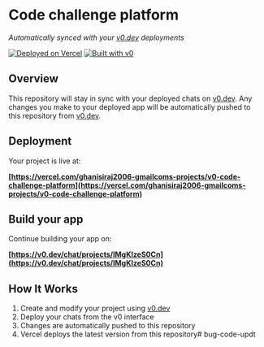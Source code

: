 # Code challenge platform

*Automatically synced with your [v0.dev](https://v0.dev) deployments*

[![Deployed on Vercel](https://img.shields.io/badge/Deployed%20on-Vercel-black?style=for-the-badge&logo=vercel)](https://vercel.com/ghanisiraj2006-gmailcoms-projects/v0-code-challenge-platform)
[![Built with v0](https://img.shields.io/badge/Built%20with-v0.dev-black?style=for-the-badge)](https://v0.dev/chat/projects/lMgKIzeS0Cn)

## Overview

This repository will stay in sync with your deployed chats on [v0.dev](https://v0.dev).
Any changes you make to your deployed app will be automatically pushed to this repository from [v0.dev](https://v0.dev).

## Deployment

Your project is live at:

**[https://vercel.com/ghanisiraj2006-gmailcoms-projects/v0-code-challenge-platform](https://vercel.com/ghanisiraj2006-gmailcoms-projects/v0-code-challenge-platform)**

## Build your app

Continue building your app on:

**[https://v0.dev/chat/projects/lMgKIzeS0Cn](https://v0.dev/chat/projects/lMgKIzeS0Cn)**

## How It Works

1. Create and modify your project using [v0.dev](https://v0.dev)
2. Deploy your chats from the v0 interface
3. Changes are automatically pushed to this repository
4. Vercel deploys the latest version from this repository#   b u g - c o d e - u p d t  
 